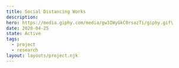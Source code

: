```yaml
---
title: Social Distancing Works
description:
hero: https://media.giphy.com/media/gw3IWyGkC0rsazTi/giphy.gif\
date: 2020-04-25
state: Active
tags:
  - project
  - research
layout: layouts/project.njk
---
```

